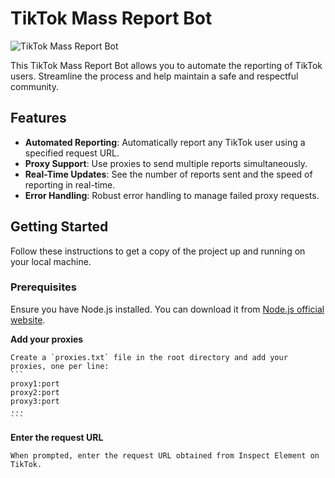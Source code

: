 # TikTok Mass Report Bot

![TikTok Mass Report Bot](https://via.placeholder.com/800x200.png?text=TikTok+Mass+Report+Bot)

This TikTok Mass Report Bot allows you to automate the reporting of TikTok users. Streamline the process and help maintain a safe and respectful community.

## Features

- **Automated Reporting**: Automatically report any TikTok user using a specified request URL.
- **Proxy Support**: Use proxies to send multiple reports simultaneously.
- **Real-Time Updates**: See the number of reports sent and the speed of reporting in real-time.
- **Error Handling**: Robust error handling to manage failed proxy requests.

## Getting Started

Follow these instructions to get a copy of the project up and running on your local machine.

### Prerequisites

Ensure you have Node.js installed. You can download it from [Node.js official website](https://nodejs.org/).


**Add your proxies**

    Create a `proxies.txt` file in the root directory and add your proxies, one per line:
    ```
    proxy1:port
    proxy2:port
    proxy3:port
    ...
    ```

**Enter the request URL**

    When prompted, enter the request URL obtained from Inspect Element on TikTok.